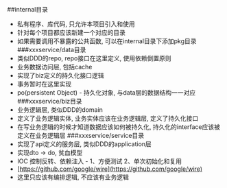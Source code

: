 ##internal目录
- 私有程序、库代码, 只允许本项目引入和使用
- 针对每个项目都应该新建一个对应的目录
- 如果需要调用不暴露的公共函数, 可以在internal目录下添加pkg目录
###xxxservice/data目录
- 类似DDD的repo, repo接口在这里定义, 使用依赖倒置原则
- 业务数据访问层, 包括cache
- 实现了biz定义的持久化接口逻辑
- 事务暂时在这里实现
- po(persistent Object) - 持久化对象, 与data层的数据结构一一对应
###xxxservice/biz目录
- 业务逻辑层, 类似DDD的domain
- 定义了业务逻辑实体, 业务实体应该在业务逻辑层, 定义了持久化接口
- 在写业务逻辑的时候才知道数据应该如何被持久化, 持久化的interface应该被定义在业务逻辑层
###xxxservice/service目录
- 实现了api定义的服务层, 类似DDD的application层
- 实现dto -> do, 贫血模型
- IOC 控制反转、依赖注入 - 1、方便测试 2、单次初始化和复用
- [https://github.com/google/wire](https://github.com/google/wire)
- 这里只应该有编排逻辑, 不应该有业务逻辑
